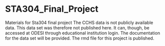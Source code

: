 # STA304_Final_Project
Materials for Sta304 final project
The CCHS data is not publicly available data. This data set was therefore not published here. It can, though, be accessed at ODESI through educational institution login. The documentation for the data set will be provided.
The rmd file for this project is published.
